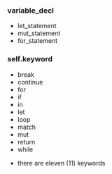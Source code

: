 
### variable_decl

- let_statement
- mut_statement
- for_statement

### self.keyword

- break
- continue
- for
- if
- in
- let
- loop
- match
- mut
- return
- while

* there are eleven (11) keywords
